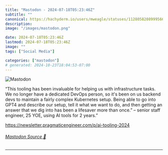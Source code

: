 ```yaml
---
title: "Mastodon - 2024-07-18T05:23:46Z"
subtitle: ""
canonical: https://hachyderm.io/users/mweagle/statuses/112805820899956659
description:
image: "/images/mastodon.png"

date: 2024-07-18T05:23:46Z
lastmod: 2024-07-18T05:23:46Z
image: ""
tags: ["Social Media"]

categories: ["mastodon"]
# generated: 2024-10-23T18:04:53-07:00
---
```

![Mastodon](/images/mastodon.png)

<p>“This tooling has been invaluable for helping us with infrastructure tasks. We no longer have a dedicated DevOps person, so it&#39;s been on us backend devs to maintain a fairly complex Kubernetes setup. Being able to go into GPT4 and describe our setup, tell it what we want to do, and then getting an answer that we dig into has been a lifesaver more than once.” – senior staff engineer, 25 YOE, using AI tools for 2 years.”</p><p><a href="https://newsletter.pragmaticengineer.com/p/ai-tooling-2024" target="_blank" rel="nofollow noopener noreferrer" translate="no"><span class="invisible">https://</span><span class="ellipsis">newsletter.pragmaticengineer.c</span><span class="invisible">om/p/ai-tooling-2024</span></a></p>


###### [Mastodon Source 🐘](https://hachyderm.io/@mweagle/112805820899956659)

___
